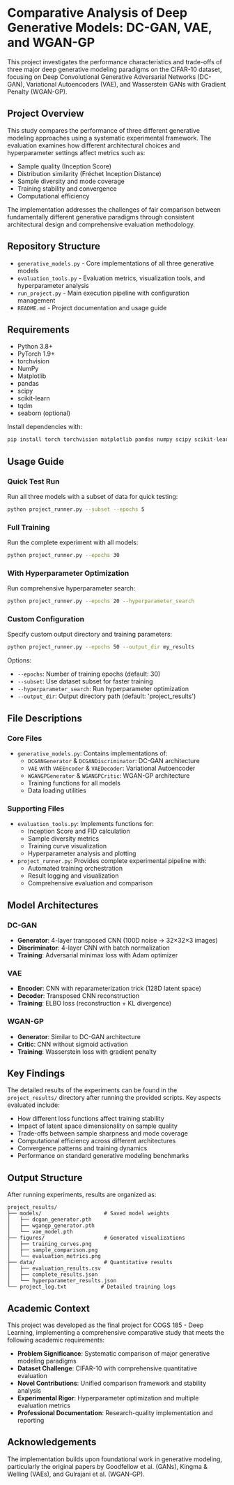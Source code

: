 # Comparative Analysis of Deep Generative Models: DC-GAN, VAE, and WGAN-GP

This project investigates the performance characteristics and trade-offs of three major deep generative modeling paradigms on the CIFAR-10 dataset, focusing on Deep Convolutional Generative Adversarial Networks (DC-GAN), Variational Autoencoders (VAE), and Wasserstein GANs with Gradient Penalty (WGAN-GP).

## Project Overview

This study compares the performance of three different generative modeling approaches using a systematic experimental framework. The evaluation examines how different architectural choices and hyperparameter settings affect metrics such as:
- Sample quality (Inception Score)
- Distribution similarity (Fréchet Inception Distance)
- Sample diversity and mode coverage
- Training stability and convergence
- Computational efficiency

The implementation addresses the challenges of fair comparison between fundamentally different generative paradigms through consistent architectural design and comprehensive evaluation methodology.

## Repository Structure

- `generative_models.py` - Core implementations of all three generative models
- `evaluation_tools.py` - Evaluation metrics, visualization tools, and hyperparameter analysis
- `run_project.py` - Main execution pipeline with configuration management
- `README.md` - Project documentation and usage guide

## Requirements

- Python 3.8+
- PyTorch 1.9+
- torchvision
- NumPy
- Matplotlib
- pandas
- scipy
- scikit-learn
- tqdm
- seaborn (optional)

Install dependencies with:
```bash
pip install torch torchvision matplotlib pandas numpy scipy scikit-learn tqdm seaborn
```

## Usage Guide

### Quick Test Run

Run all three models with a subset of data for quick testing:

```bash
python project_runner.py --subset --epochs 5
```

### Full Training

Run the complete experiment with all models:

```bash
python project_runner.py --epochs 30
```

### With Hyperparameter Optimization

Run comprehensive hyperparameter search:

```bash
python project_runner.py --epochs 20 --hyperparameter_search
```

### Custom Configuration

Specify custom output directory and training parameters:

```bash
python project_runner.py --epochs 50 --output_dir my_results
```

Options:
- `--epochs`: Number of training epochs (default: 30)
- `--subset`: Use dataset subset for faster training
- `--hyperparameter_search`: Run hyperparameter optimization
- `--output_dir`: Output directory path (default: 'project_results')

## File Descriptions

### Core Files

- `generative_models.py`: Contains implementations of:
  - `DCGANGenerator` & `DCGANDiscriminator`: DC-GAN architecture
  - `VAE` with `VAEEncoder` & `VAEDecoder`: Variational Autoencoder
  - `WGANGPGenerator` & `WGANGPCritic`: WGAN-GP architecture
  - Training functions for all models
  - Data loading utilities

### Supporting Files

- `evaluation_tools.py`: Implements functions for:
  - Inception Score and FID calculation
  - Sample diversity metrics
  - Training curve visualization
  - Hyperparameter analysis and plotting
- `project_runner.py`: Provides complete experimental pipeline with:
  - Automated training orchestration
  - Result logging and visualization
  - Comprehensive evaluation and comparison

## Model Architectures

### DC-GAN
- **Generator**: 4-layer transposed CNN (100D noise → 32×32×3 images)
- **Discriminator**: 4-layer CNN with batch normalization
- **Training**: Adversarial minimax loss with Adam optimizer

### VAE
- **Encoder**: CNN with reparameterization trick (128D latent space)
- **Decoder**: Transposed CNN reconstruction
- **Training**: ELBO loss (reconstruction + KL divergence)

### WGAN-GP
- **Generator**: Similar to DC-GAN architecture
- **Critic**: CNN without sigmoid activation
- **Training**: Wasserstein loss with gradient penalty

## Key Findings

The detailed results of the experiments can be found in the `project_results/` directory after running the provided scripts. Key aspects evaluated include:

- How different loss functions affect training stability
- Impact of latent space dimensionality on sample quality
- Trade-offs between sample sharpness and mode coverage
- Computational efficiency across different architectures
- Convergence patterns and training dynamics
- Performance on standard generative modeling benchmarks

## Output Structure

After running experiments, results are organized as:

```
project_results/
├── models/                    # Saved model weights
│   ├── dcgan_generator.pth
│   ├── wgangp_generator.pth
│   └── vae_model.pth
├── figures/                   # Generated visualizations
│   ├── training_curves.png
│   ├── sample_comparison.png
│   └── evaluation_metrics.png
├── data/                      # Quantitative results
│   ├── evaluation_results.csv
│   ├── complete_results.json
│   └── hyperparameter_results.json
└── project_log.txt           # Detailed training logs
```

## Academic Context

This project was developed as the final project for COGS 185 - Deep Learning, implementing a comprehensive comparative study that meets the following academic requirements:

- **Problem Significance**: Systematic comparison of major generative modeling paradigms
- **Dataset Challenge**: CIFAR-10 with comprehensive quantitative evaluation
- **Novel Contributions**: Unified comparison framework and stability analysis
- **Experimental Rigor**: Hyperparameter optimization and multiple evaluation metrics
- **Professional Documentation**: Research-quality implementation and reporting

## Acknowledgements

The implementation builds upon foundational work in generative modeling, particularly the original papers by Goodfellow et al. (GANs), Kingma & Welling (VAEs), and Gulrajani et al. (WGAN-GP).